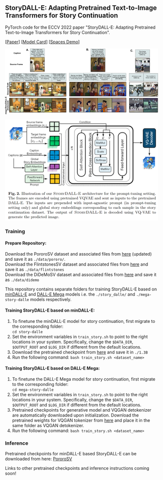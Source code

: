 ## StoryDALL-E: Adapting Pretrained Text-to-Image Transformers for Story Continuation

PyTorch code for the ECCV 2022 paper "StoryDALL-E: Adapting Pretrained Text-to-Image Transformers for Story Continuation".

\[[Paper](https://arxiv.org/abs/2209.06192)\] \[[Model Card](https://github.com/adymaharana/storydalle/blob/main/MODEL_CARD.MD)\] \[[Spaces Demo](https://huggingface.co/spaces/ECCV2022/storydalle)\]

![image](./assets/story_dalle_predictions.png)

![image](./assets/story_dalle.png)

### Training

#### Prepare Repository:
Download the PororoSV dataset and associated files from [here](https://drive.google.com/file/d/11Io1_BufAayJ1BpdxxV2uJUvCcirbrNc/view?usp=sharing) (updated) and save it as ```./data/pororo/```.<br>
Download the FlintstonesSV dataset and associated files from [here](https://drive.google.com/file/d/1kG4esNwabJQPWqadSDaugrlF4dRaV33_/view?usp=sharing) and save it as ```./data/flintstones```<br>
Download the DiDeMoSV dataset and associated files from [here](https://drive.google.com/file/d/1zgj_bpE6Woyi-G76axF0nO-yzQaLBayc/view?usp=sharing) and save it as ```./data/didemo```<br>

This repository contains separate folders for training StoryDALL-E based on [minDALL-E](https://github.com/kakaobrain/minDALL-E) and [DALL-E Mega](https://github.com/kuprel/min-dalle) models i.e. the ```./story_dalle/``` and ```./mega-story-dalle``` models respectively.

#### Training StoryDALL-E based on minDALL-E:

1. To finetune the minDALL-E model for story continuation, first migrate to the corresponding folder:\
```cd story-dalle```<br>
2. Set the environment variables in ```train_story.sh``` to point to the right locations in your system. Specifically, change the ```$DATA_DIR```, ```$OUTPUT_ROOT``` and ```$LOG_DIR``` if different from the default locations.
3. Download the pretrained checkpoint from [here](https://github.com/kakaobrain/minDALL-E) and save it in ```./1.3B```
4. Run the following command:
```bash train_story.sh <dataset_name>```

   
#### Training StoryDALL-E based on DALL-E Mega:

1. To finetune the DALL-E Mega model for story continuation, first migrate to the corresponding folder:\
```cd mega-story-dalle```<br>
2. Set the environment variables in ```train_story.sh``` to point to the right locations in your system. Specifically, change the ```$DATA_DIR```, ```$OUTPUT_ROOT``` and ```$LOG_DIR``` if different from the default locations.
3. Pretrained checkpoints for generative model and VQGAN detokenizer are automatically downloaded upon initialization. Download the pretrained weights for VQGAN tokenizer from [here](https://heibox.uni-heidelberg.de/d/a7530b09fed84f80a887/) and place it in the same folder as VQGAN detokenizer.
4. Run the following command:
```bash train_story.sh <dataset_name>```

### Inference
Pretrained checkpoints for minDALL-E based StoryDALL-E can be downloaded from here: [PororoSV](https://drive.google.com/file/d/1lJ6zMZ6qTvFu6H35-VEdFlN13MMslivJ/view?usp=sharing)<br>

Links to other pretrained checkpoints and inference instructions coming soon!

